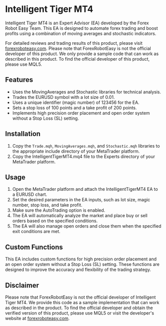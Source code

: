 # Intelligent Tiger MT4

Intelligent Tiger MT4 is an Expert Advisor (EA) developed by the Forex Robot Easy Team. This EA is designed to automate forex trading and boost profits using a combination of moving averages and stochastic indicators. 

For detailed reviews and trading results of this product, please visit [forexroboteasy.com](https://forexroboteasy.com/forex-robot-review/intelligent-tiger-mt4-review-boost-profits-with-automated-forex-trading/). Please note that ForexRobotEasy is not the official developer of this product. We only provide a sample code that can work as described in this product. To find the official developer of this product, please use MQL5.

## Features
- Uses the MovingAverages and Stochastic libraries for technical analysis.
- Trades the EURUSD symbol with a lot size of 0.01.
- Uses a unique identifier (magic number) of 123456 for the EA.
- Sets a stop loss of 100 points and a take profit of 200 points.
- Implements high precision order placement and open order system without a Stop Loss (SL) setting.

## Installation
1. Copy the `Trade.mqh`, `MovingAverages.mqh`, and `Stochastic.mqh` libraries to the appropriate include directory of your MetaTrader platform.
2. Copy the IntelligentTigerMT4.mq4 file to the Experts directory of your MetaTrader platform.

## Usage
1. Open the MetaTrader platform and attach the IntelligentTigerMT4 EA to a EURUSD chart.
2. Set the desired parameters in the EA inputs, such as lot size, magic number, stop loss, and take profit.
3. Make sure the AutoTrading option is enabled.
4. The EA will automatically analyze the market and place buy or sell orders based on the specified conditions.
5. The EA will also manage open orders and close them when the specified exit conditions are met.

## Custom Functions
This EA includes custom functions for high precision order placement and an open order system without a Stop Loss (SL) setting. These functions are designed to improve the accuracy and flexibility of the trading strategy.

## Disclaimer
Please note that ForexRobotEasy is not the official developer of Intelligent Tiger MT4. We provide this code as a sample implementation that can work as described in the product. To find the official developer and obtain the verified version of this product, please use MQL5 or visit the developer's website at [forexroboteasy.com](https://forexroboteasy.com/forex-robot-review/intelligent-tiger-mt4-review-boost-profits-with-automated-forex-trading/).
